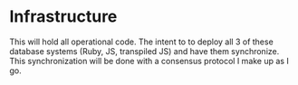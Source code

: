 # Infrastructure

This will hold all operational code.
The intent to to deploy all 3 of these database systems (Ruby, JS, transpiled JS) and have them synchronize.
This synchronization will be done with a consensus protocol I make up as I go.
